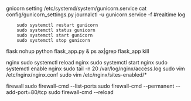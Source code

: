 gnicorn setting
        /etc/systemd/system/gunicorn.service
        cat config/gunicorn_settings.py
        journalctl -u gunicorn.service -f #realtime log

        sudo systemctl restart gunicorn
        sudo systemctl status gunicorn
        sudo systemctl start gunicorn
        sudo systemctl stop gunicorn


flask
        nohup python flask_app.py &
        ps ax|grep flask_app
        kill <pid>

nginx
        sudo systemctl reload nginx
        sudo systemctl start nginx
        sudo systemctl enable nginx
        sudo tail -n 20 /var/log/nginx/access.log
        sudo vim /etc/nginx/nginx.conf
        sudo vim /etc/nginx/sites-enabled/*

firewall
        sudo firewall-cmd --list-ports
        sudo firewall-cmd --permanent --add-port=80/tcp
        sudo firewall-cmd --reload